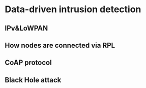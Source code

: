 # Data-driven intrusion detection

## IPv&LoWPAN 
## How nodes are connected via RPL
## CoAP protocol 
## Black Hole attack
